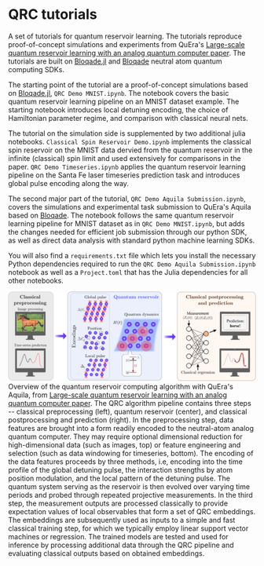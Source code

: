 # QRC tutorials
 A set of tutorials for quantum reservoir learning. The tutorials reproduce proof-of-concept simulations and experiments from QuEra's [Large-scale quantum reservoir learning with an analog quantum computer paper](https://arxiv.org/abs/2407.02553). The tutorials are built on [Bloqade.jl](https://github.com/QuEraComputing/Bloqade.jl) and [Bloqade](https://github.com/QuEraComputing/bloqade-python) neutral atom quantum computing SDKs.

 The starting point of the tutorial are a proof-of-concept simulations based on [Bloqade.jl](https://github.com/QuEraComputing/Bloqade.jl), `QRC Demo MNIST.ipynb`. The notebook covers the basic quantum reservoir learning pipeline on an MNIST dataset example. The starting notebook introduces local detuning encoding, the choice of Hamiltonian parameter regime, and comparison with classical neural nets.

 The tutorial on the simulation side is supplemented by two additional julia notebooks. `Classical Spin Reservoir Demo.ipynb` implements the classical spin reservoir on the MNIST data dervied from the quantum reservoir in the infinite (classical) spin limit and used extensively for comparisons in the paper. `QRC Demo Timeseries.ipynb` applies the quantum reservoir learning pipeline on the Santa Fe laser timeseries prediction task and introduces global pulse encoding along the way.

 The second major part of the tutorial, `QRC Demo Aquila Submission.ipynb`, covers the simulations and experimental task submission to QuEra's Aquila based on [Bloqade](https://github.com/QuEraComputing/bloqade-python). The notebook follows the same quantum reservoir learning pipeline for MNIST dataset as in `QRC Demo MNIST.ipynb`, but adds the changes needed for efficient job submission through our python SDK, as well as direct data analysis with standard python machine learning SDKs.

 You will also find a `requirements.txt` file which lets you install the necessary Python dependencies required to run the `QRC Demo Aquila Submission.ipynb` notebook as well as a `Project.toml` that has the Julia dependencies for all other notebooks.

  ![Overview of the quantum reservoir computing algorithm with QuEra's Aquila.](Images/QRC_overview.png)
  Overview of the quantum reservoir computing algorithm with QuEra's Aquila, from [Large-scale quantum reservoir learning with an analog quantum computer paper](https://arxiv.org/abs/2407.02553).  The QRC algorithm pipeline contains three steps -- classical preprocessing (left), quantum reservoir (center), and classical postprocessing and prediction (right). In the preprocessing step, data features are brought into a form readily encoded to the neutral-atom analog quantum computer. They may require optional dimensional reduction for high-dimensional data (such as images, top) or feature engineering and selection (such as data windowing for timeseries, bottom). The encoding of the data features proceeds by three methods, i.e, encoding into the time profile of the global detuning pulse, the interaction strengths by atom position modulation, and the local pattern of the detuning pulse. The quantum system serving as the reservoir is then evolved over varying time periods and probed through repeated projective measurements. In the third step, the measurement outputs are processed classically to provide expectation values of local observables that form a set of QRC embeddings. The embeddings are subsequently used as inputs to a simple and fast classical training step, for which we typically employ linear support vector machines or regression. The trained models are tested and used for inference by processing additional data through the QRC pipeline and evaluating classical outputs based on obtained embeddings.
